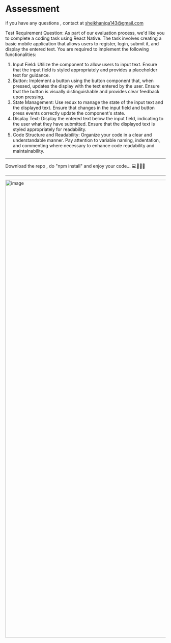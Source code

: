 # Assessment
if you have any questions , contact at sheikhaniqa143@gmail.com

Test Requirement Question:
As part of our evaluation process, we'd like you to complete a coding task using React Native.
The task involves creating a basic mobile application that allows users to register, login, submit it,
and display the entered text. You are required to implement the following functionalities:
1. Input Field: Utilize the component to allow users to input text. Ensure that the input field
is styled appropriately and provides a placeholder text for guidance.
2. Button: Implement a button using the button component that, when pressed, updates
the display with the text entered by the user. Ensure that the button is visually
distinguishable and provides clear feedback upon pressing.
3. State Management: Use redux to manage the state of the input text and the displayed
text. Ensure that changes in the input field and button press events correctly update the
component's state.
4. Display Text: Display the entered text below the input field, indicating to the user what
they have submitted. Ensure that the displayed text is styled appropriately for readability.
5. Code Structure and Readability: Organize your code in a clear and understandable
manner. Pay attention to variable naming, indentation, and commenting where necessary
to enhance code readability and maintainability.

*******************************
Download the repo , do "npm install" and enjoy your code... 💻📲👩‍💻
*******************************

<img width="1438" alt="image" src="https://github.com/AniqaRaouf/Assessment-for-Redux-Toolkit/assets/77120969/1985f6cc-d749-4976-820d-51a1c00dd0fa">



 
